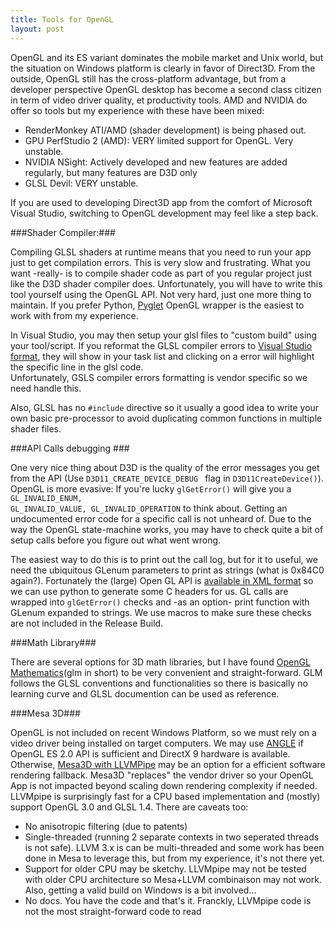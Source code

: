 ```yaml
---
title: Tools for OpenGL
layout: post
---
```


OpenGL and its ES variant dominates the mobile  market and Unix world, but the situation on Windows platform is clearly in favor of Direct3D. From the outside, OpenGL still has the cross-platform advantage, but from a developer perspective OpenGL desktop has become a second class citizen in term of video driver quality, et productivity tools. AMD and NVIDIA do offer so tools but my experience with these have been mixed:

- RenderMonkey ATI/AMD (shader development) is being phased out.
- GPU PerfStudio 2 (AMD): VERY limited support for OpenGL. Very unstable.
- NVIDIA NSight: Actively developed and new features are added regularly, but many features are D3D only
- GLSL Devil: VERY unstable.  

If you are used to developing Direct3D app from the comfort of Microsoft Visual Studio, switching to OpenGL development may feel like a step back.
 
###Shader Compiler:###

Compiling GLSL shaders at runtime means that you need to run your app just to get compilation errors. This is very slow and frustrating. What you want -really- is  to compile shader code as part of you regular project just like the D3D shader compiler does. Unfortunately, you will have to write this tool  yourself using the OpenGL API. Not very hard, just one more thing to maintain. If you prefer Python, [Pyglet](http://www.pyglet.org/) OpenGL wrapper is the easiest to work with from my experience.

In Visual Studio, you may then setup your glsl files to "custom build" using your tool/script. If you reformat the GLSL compiler errors to [Visual Studio format](http://blogs.msdn.com/b/msbuild/archive/2006/11/03/msbuild-visual-studio-aware-error-messages-and-message-formats.aspx), they will show in your task list and clicking on a error will highlight the specific line in the glsl code.  
Unfortunately, GSLS compiler errors formatting is vendor specific so we need handle this.

Also, GLSL has no <code>#include</code> directive so it usually a good idea to write your own basic pre-processor to avoid duplicating common functions in multiple shader files. 

###API Calls debugging ###

One very nice thing about D3D is the quality of the error messages you get from the API (Use <code>D3D11\_CREATE_DEVICE\_DEBUG </code> flag in <code>D3D11CreateDevice()</code>).  OpenGL is more evasive: If you're lucky <code>glGetError()</code> will give you a <code>GL\_INVALID\_ENUM, GL\_INVALID\_VALUE, GL\_INVALID\_OPERATION</code> to think about. Getting an undocumented  error code for a specific call is not unheard of. Due to the way the OpenGL state-machine works, you may have to check quite a bit of setup calls before you figure out what went wrong. 

The easiest way to do this is to print out the call log, but for it to useful, we need the ubiquitous GLenum parameters to print as strings (what is 0x84C0 again?). Fortunately the (large) Open GL API is [available in XML format](https://cvs.khronos.org/svn/repos/ogl/trunk/doc/registry/public/api/gl.xml) so we can use python to generate some C headers for us. GL calls are wrapped into <code>glGetError()</code> checks and -as an option- print function with GLenum expanded to strings. We use macros to make sure these checks are not included in the Release Build. 

###Math Library###

There are several options for 3D math libraries, but I have found [OpenGL Mathematics](http://http://glm.g-truc.net/)(glm in short) to be very convenient and straight-forward. GLM follows the GLSL conventions and functionalities so there is basically no learning curve and GLSL documention can be used as reference.

###Mesa 3D###

OpenGL is not included on recent Windows Platform, so we must rely on a video driver being installed on target computers. We may use [ANGLE](https://code.google.com/p/angleproject/) if OpenGL ES 2.0 API is sufficient and DirectX 9 hardware is available. Otherwise, [Mesa3D with LLVMPipe](http://www.mesa3d.org/llvmpipe.html) may be an option for a  efficient software rendering fallback. Mesa3D "replaces" the vendor driver so your OpenGL App is not impacted beyond scaling down rendering complexity if needed. 
LLVMpipe is surprisingly fast for a CPU based implementation and (mostly) support OpenGL 3.0 and GLSL 1.4. There are caveats too: 

- No anisotropic filtering (due to patents)
- Single-threaded (running 2 separate contexts in two seperated threads is not safe). LLVM 3.x is can be multi-threaded and some work has been done in Mesa to leverage this, but from my experience, it's not there yet.
- Support for older CPU may be sketchy. LLVMpipe may not be tested with older CPU architecture so Mesa+LLVM combinaison may not work. Also, getting a valid build on Windows is a bit involved...  
- No docs. You have the code and that's it. Franckly, LLVMpipe code is not the most straight-forward code to read 


		
		  
          






 
 

 